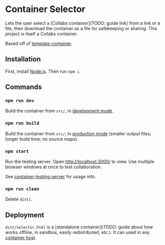 # Container Selector

Lets the user select a [Collabs container](TODO: guide link) from a link or a file, then download the container as a file for safekeeping or sharing. This project is itself a Collabs container.

Based off of [template-container](TODO).

## Installation

First, install [Node.js](https://nodejs.org/). Then run `npm i`.

## Commands

### `npm run dev`

Build the container from `src/`, in [development mode](https://webpack.js.org/guides/development/).

### `npm run build`

Build the container from `src/`, in [production mode](https://webpack.js.org/guides/production/) (smaller output files; longer build time; no source maps).

### `npm start`

Run the testing server. Open [http://localhost:3000/](http://localhost:3000/) to view. Use multiple browser windows at once to test collaboration.

See [container-testing-server](TODO) for usage info.

### `npm run clean`

Delete `dist/`.

## Deployment

`dist/selector.html` is a [standalone container](TODO: guide about how works offline, in sandbox, easily redistributed, etc.). It can used in any [container host](TODO).
